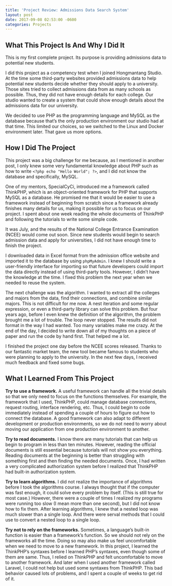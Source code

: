 ```yaml
---
title: 'Project Review: Admissions Data Search System'
layout: post
date: 2017-09-08 02:53:00 -0600
categories: Projects
---
```


## What This Project Is And Why I Did It

This is my first complete project. Its purpose is providing admissions data to potential new students. 

I did this project as a competency test when I joined Hongmantang Studio. At the time some third-party websites provided admissions data to help potential new students decide whether they should apply to a university. Those sites tried to collect admissions data from as many schools as possible. Thus, they did not have enough details for each college. Our studio wanted to create a system that could show enough details about the admissions data for our university. 

We decided to use PHP as the programming language and MySQL as the database because that’s the only production environment our studio had at that time. This limited our choices, so we switched to the Linux and Docker environment later. That gave us more options.

## How I Did The Project

This project was a big challenge for me because, as I mentioned in another post, I only knew some very fundamental knowledge about PHP such as how to write ```<?php echo "Hello World"; ?>```, and I did not know the database and specifically, MySQL. 

One of my mentors, SpecialCyCi, introduced me a framework called ThinkPHP, which is an object-oriented framework for PHP that supports MySQL as a database. He promised me that it would be easier to use a framework instead of beginning from scratch since a framework already finishes many details for us, making it possible for us to focus on our project. I spent about one week reading the whole documents of ThinkPHP and following the tutorials to write some simple code.

It was July, and the results of the National College Entrance Examination (NCEE) would come out soon. Since new students would begin to search admission data and apply for universities, I did not have enough time to finish the project. 

I downloaded data in Excel format from the admission office website and imported it to the database by using `phpMyAdmin`. I knew I should write a user-friendly interface for importing so that future developers could import the data directly instead of using third-party tools. However, I didn’t have the knowledge at the time. I fixed this problem the next year when we needed to reuse the system.

The next challenge was the algorithm. I wanted to extract all the colleges and majors from the data, find their connections, and combine similar majors. This is not difficult for me now. A nest iteration and some regular expression, or even a third-party library can solve this problem. But four years ago, before I even knew the definition of the algorithm, the problem brought me a lot of trouble. The loop never stopped. The results did not format in the way I had wanted. Too many variables make me crazy. At the end of the day, I decided to write down all of my thoughts on a piece of paper and run the code by hand first. That helped me a lot.

I finished the project one day before the NCEE scores released. Thanks to our fantastic market team, the new tool became famous to students who were planning to apply to the university. In the next few days, I received much feedback and fixed some bugs.

## What I Learned From This Project

**Try to use a framework.** A useful framework can handle all the trivial details so that we only need to focus on the functions themselves. For example, the framework that I used, ThinkPHP, could manage database connections, request routing, interface rendering, etc. Thus, I could begin to code immediately instead of spending a couple of hours to figure out how to connect the database. A good framework can also adapt to different development or production environments, so we do not need to worry about moving our application from one production environment to another.

**Try to read documents.** I know there are many tutorials that can help us begin to program in less than ten minutes. However, reading the official documents is still essential because tutorials will not show you everything. Reading documents at the beginning is better than struggling with something first and then finding the needed documents. Once, I had written a very complicated authorization system before I realized that ThinkPHP had built-in authorization system.

**Try to learn algorithms.** I did not realize the importance of algorithms before I took the algorithms course. I always thought that if the computer was fast enough, it could solve every problem by itself. (This is still true for most case.) However, there were a couple of times I realized my programs were running too slow (I mean more than one second), but I did not know how to fix them. After learning algorithms, I knew that a nested loop was much slower than a single loop. And there were serval methods that I could use to convert a nested loop to a single loop.

**Try not to rely on the frameworks.** Sometimes, a language’s built-in function is easier than a framework’s function. So we should not rely on the frameworks all the time. Doing so may also make us feel uncomfortable when we need to move to a new framework. In this project, I learned the ThinkPHP’s syntaxes before I learned PHP’s syntaxes, even though some of them are same. Thus, I relied on ThinkPHP and felt uncomfortable to move to another framework. And later when I used another framework called Laravel, I could not help but used some syntaxes from ThinkPHP. This bad behavior caused lots of problems, and I spent a couple of weeks to get rid of it.